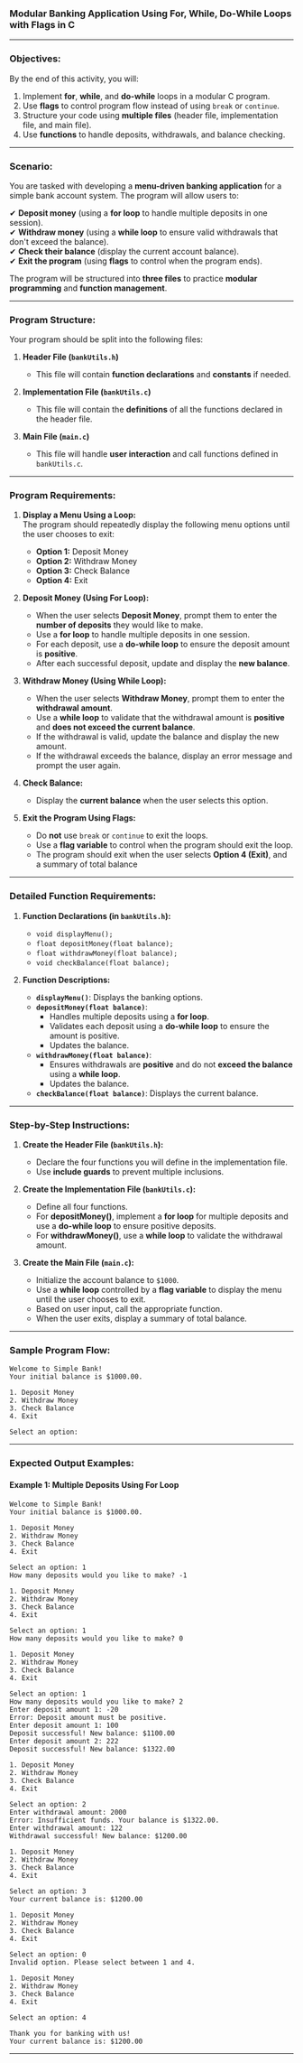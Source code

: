 ### **Modular Banking Application Using For, While, Do-While Loops with Flags in C**  

---

### **Objectives:**  
By the end of this activity, you will:  
1. Implement **for**, **while**, and **do-while** loops in a modular C program.  
2. Use **flags** to control program flow instead of using `break` or `continue`.  
3. Structure your code using **multiple files** (header file, implementation file, and main file).  
4. Use **functions** to handle deposits, withdrawals, and balance checking.  

---

### **Scenario:**  
You are tasked with developing a **menu-driven banking application** for a simple bank account system. The program will allow users to:  

✔ **Deposit money** (using a **for loop** to handle multiple deposits in one session).  
✔ **Withdraw money** (using a **while loop** to ensure valid withdrawals that don't exceed the balance).  
✔ **Check their balance** (display the current account balance).  
✔ **Exit the program** (using **flags** to control when the program ends).

The program will be structured into **three files** to practice **modular programming** and **function management**.

---

### **Program Structure:**  
Your program should be split into the following files:  

1. **Header File (`bankUtils.h`)**  
   - This file will contain **function declarations** and **constants** if needed.

2. **Implementation File (`bankUtils.c`)**  
   - This file will contain the **definitions** of all the functions declared in the header file.

3. **Main File (`main.c`)**  
   - This file will handle **user interaction** and call functions defined in `bankUtils.c`.

---

### **Program Requirements:**  

1. **Display a Menu Using a Loop:**  
   The program should repeatedly display the following menu options until the user chooses to exit:  
   - **Option 1:** Deposit Money  
   - **Option 2:** Withdraw Money  
   - **Option 3:** Check Balance  
   - **Option 4:** Exit  

2. **Deposit Money (Using For Loop):**  
   - When the user selects **Deposit Money**, prompt them to enter the **number of deposits** they would like to make.  
   - Use a **for loop** to handle multiple deposits in one session.  
   - For each deposit, use a **do-while loop** to ensure the deposit amount is **positive**.  
   - After each successful deposit, update and display the **new balance**.

3. **Withdraw Money (Using While Loop):**  
   - When the user selects **Withdraw Money**, prompt them to enter the **withdrawal amount**.  
   - Use a **while loop** to validate that the withdrawal amount is **positive** and **does not exceed the current balance**.  
   - If the withdrawal is valid, update the balance and display the new amount.  
   - If the withdrawal exceeds the balance, display an error message and prompt the user again.

4. **Check Balance:**  
   - Display the **current balance** when the user selects this option.

5. **Exit the Program Using Flags:**  
   - Do **not** use `break` or `continue` to exit the loops.  
   - Use a **flag variable** to control when the program should exit the loop.  
   - The program should exit when the user selects **Option 4 (Exit)**, and a summary of total balance

---

### **Detailed Function Requirements:**

1. **Function Declarations (in `bankUtils.h`):**  
   - `void displayMenu();`  
   - `float depositMoney(float balance);`  
   - `float withdrawMoney(float balance);`  
   - `void checkBalance(float balance);`

2. **Function Descriptions:**  
   - **`displayMenu()`**: Displays the banking options.  
   - **`depositMoney(float balance)`**:  
     - Handles multiple deposits using a **for loop**.  
     - Validates each deposit using a **do-while loop** to ensure the amount is positive.  
     - Updates the balance.
   - **`withdrawMoney(float balance)`**:  
     - Ensures withdrawals are **positive** and do not **exceed the balance** using a **while loop**.  
     - Updates the balance.
   - **`checkBalance(float balance)`**: Displays the current balance.

---

### **Step-by-Step Instructions:**

1. **Create the Header File (`bankUtils.h`):**  
   - Declare the four functions you will define in the implementation file.  
   - Use **include guards** to prevent multiple inclusions.

2. **Create the Implementation File (`bankUtils.c`):**  
   - Define all four functions.  
   - For **depositMoney()**, implement a **for loop** for multiple deposits and use a **do-while loop** to ensure positive deposits.  
   - For **withdrawMoney()**, use a **while loop** to validate the withdrawal amount.

3. **Create the Main File (`main.c`):**  
   - Initialize the account balance to `$1000`.  
   - Use a **while loop** controlled by a **flag variable** to display the menu until the user chooses to exit.  
   - Based on user input, call the appropriate function.  
   - When the user exits, display a summary of total balance.

---

### **Sample Program Flow:**

```plaintext
Welcome to Simple Bank!
Your initial balance is $1000.00.

1. Deposit Money  
2. Withdraw Money  
3. Check Balance  
4. Exit  

Select an option: 
```

---

### **Expected Output Examples:**

#### **Example 1: Multiple Deposits Using For Loop**
```plaintext
Welcome to Simple Bank!
Your initial balance is $1000.00.

1. Deposit Money
2. Withdraw Money
3. Check Balance
4. Exit

Select an option: 1
How many deposits would you like to make? -1

1. Deposit Money
2. Withdraw Money
3. Check Balance
4. Exit

Select an option: 1
How many deposits would you like to make? 0

1. Deposit Money
2. Withdraw Money
3. Check Balance
4. Exit

Select an option: 1
How many deposits would you like to make? 2
Enter deposit amount 1: -20
Error: Deposit amount must be positive.
Enter deposit amount 1: 100
Deposit successful! New balance: $1100.00
Enter deposit amount 2: 222
Deposit successful! New balance: $1322.00

1. Deposit Money
2. Withdraw Money
3. Check Balance
4. Exit

Select an option: 2
Enter withdrawal amount: 2000
Error: Insufficient funds. Your balance is $1322.00.
Enter withdrawal amount: 122
Withdrawal successful! New balance: $1200.00

1. Deposit Money
2. Withdraw Money
3. Check Balance
4. Exit

Select an option: 3
Your current balance is: $1200.00

1. Deposit Money
2. Withdraw Money
3. Check Balance
4. Exit

Select an option: 0
Invalid option. Please select between 1 and 4.

1. Deposit Money
2. Withdraw Money
3. Check Balance
4. Exit

Select an option: 4

Thank you for banking with us!
Your current balance is: $1200.00
```

---